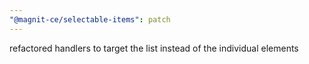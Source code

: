 ```yaml
---
"@magnit-ce/selectable-items": patch
---
```


refactored handlers to target the list instead of the individual elements
